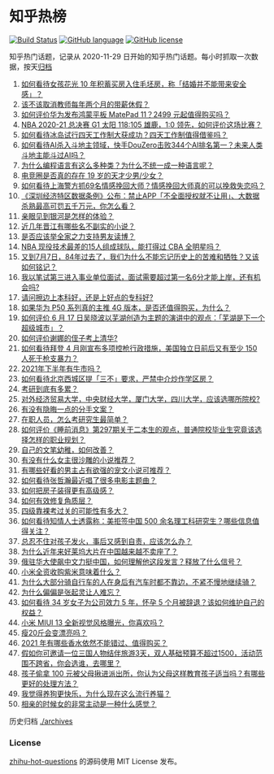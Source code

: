 # 知乎热榜
[![Build Status](https://github.com/ToWeLong/zhihu-hot-questions/workflows/CI/badge.svg)](https://github.com/ToWeLong/zhihu-hot-questions/actions)
[![GitHub language](https://img.shields.io/badge/language-golang-orange.svg)](https://golang.org/)
[![GitHub license](https://img.shields.io/github/license/ToWeLong/zhihu-hot-questions)](https://github.com/ToWeLong/zhihu-hot-questions/blob/main/LICENSE)

知乎热门话题，记录从 2020-11-29 日开始的知乎热门话题。每小时抓取一次数据，按天[归档](./archives)

<!-- BEGIN -->

1. [如何看待女孩花光 10 年积蓄买房入住毛坯房，称「结婚并不能带来安全感」？](https://www.zhihu.com/question/470358346)
1. [该不该取消教师每年两个月的带薪休假？](https://www.zhihu.com/question/470469068)
1. [如何评价华为发布鸿蒙平板 MatePad 11？2499 元起值得购买吗？](https://www.zhihu.com/question/470432841)
1. [NBA 2020-21 总决赛 G1 太阳 118:105 雄鹿，1:0 领先，如何评价这场比赛？](https://www.zhihu.com/question/470568696)
1. [如何看待冰岛试行四天工作制大获成功？四天工作制值得借鉴吗？](https://www.zhihu.com/question/470410629)
1. [如何看待AI杀入斗地主领域，快手DouZero击败344个AI排名第一？未来人类斗地主能斗过AI吗？](https://www.zhihu.com/question/470431274)
1. [为什么编程语言有这么多种类？为什么不统一成一种语言呢？](https://www.zhihu.com/question/23026542)
1. [电竞圈是否真的存在 19 岁的天才少男/少女？](https://www.zhihu.com/question/468717638)
1. [如何看待上海警方抓69名情感挽回大师？情感挽回大师真的可以挽救失恋吗？](https://www.zhihu.com/question/470420822)
1. [《深圳经济特区数据条例》公布：禁止APP「不全面授权就不让用」、大数据杀熟最高可罚五千万元，你怎么看？](https://www.zhihu.com/question/470388378)
1. [亲眼见到银河是怎样的体验？](https://www.zhihu.com/question/469139163)
1. [近几年晋江有哪些名不副实的小说？](https://www.zhihu.com/question/290225676)
1. [是否应该举全家之力支持男友读博？](https://www.zhihu.com/question/469233560)
1. [NBA 现役技术最差的15人组成球队，能打得过 CBA 全明星吗？](https://www.zhihu.com/question/467877445)
1. [又到7月7日，84年过去了，我们为什么不能忘记历史上的苦难和牺牲？又该如何铭记？](https://www.zhihu.com/question/470571932)
1. [我以笔试第三进入事业单位面试，面试需要超过第一名6分才能上岸，还有机会吗?](https://www.zhihu.com/question/423877129)
1. [请问擦边上本科好，还是上好点的专科好?](https://www.zhihu.com/question/465110186)
1. [如果华为 P50 系列真的主推 4G 版本，是否还值得购买，为什么？](https://www.zhihu.com/question/470135398)
1. [如何评价 6 月 17 日吴晓波以芜湖创造为主题的演讲中的观点：「芜湖是下一个超级城市」？](https://www.zhihu.com/question/466274708)
1. [如何评价谢娜的侄子考上清华?](https://www.zhihu.com/question/470319024)
1. [如何看待拜登 4 月刚宣布多项控枪行政措施，美国独立日前后又有至少 150 人死于枪支暴力？](https://www.zhihu.com/question/470452989)
1. [2021年下半年有牛市吗？](https://www.zhihu.com/question/466868217)
1. [如何看待北京西城区提「三不」要求，严禁中介炒作学区房？](https://www.zhihu.com/question/470440971)
1. [考研到底有多累？](https://www.zhihu.com/question/400702085)
1. [对外经济贸易大学，中央财经大学，厦门大学，四川大学，应该选哪所院校?](https://www.zhihu.com/question/467683333)
1. [有没有隐晦一点的分手文案？](https://www.zhihu.com/question/432396268)
1. [在职人员，怎么考研究生最简单？](https://www.zhihu.com/question/265733444)
1. [如何评价《睡前消息》第297期关于二本生的观点，普通院校毕业生究竟该选择怎样的职业规划？](https://www.zhihu.com/question/470490474)
1. [自己的文笔幼稚，如何改善？](https://www.zhihu.com/question/463560915)
1. [有没有什么女主很沙雕的小说推荐？](https://www.zhihu.com/question/358898140)
1. [有哪些好看的男主占有欲强的宠文小说可推荐？](https://www.zhihu.com/question/359941325)
1. [如何看待张哲瀚最近唱了很多电影主题曲？](https://www.zhihu.com/question/469052363)
1. [如何把房子装得更有高级感？](https://www.zhihu.com/question/460724070)
1. [如何有效修复角质层？](https://www.zhihu.com/question/306438724)
1. [四级靠裸考过关的可能性有多大？](https://www.zhihu.com/question/326748979)
1. [如何看待知情人士透露称：美拒签中国 500 余名理工科研究生？哪些信息值得关注？](https://www.zhihu.com/question/470412737)
1. [总忍不住对孩子发火，事后又感到自责，应该怎么办？](https://www.zhihu.com/question/456787322)
1. [为什么近年来好莱坞大片在中国越来越不卖座了？](https://www.zhihu.com/question/268982964)
1. [俄驻华大使飙中文力挺中国，如何理解他这段发言？释放了什么信号？](https://www.zhihu.com/question/470377945)
1. [小米全资收购紫米意味着什么？](https://www.zhihu.com/question/470091421)
1. [为什么大部分骑自行车的人在身后有汽车时都不靠边，不紧不慢地继续骑？](https://www.zhihu.com/question/348195449)
1. [为什么偏偏是张起灵让人难忘？](https://www.zhihu.com/question/464377760)
1. [如何看待 34 岁女子为公司效力 5 年，怀孕 5 个月被辞退？该如何维护自己的权益？](https://www.zhihu.com/question/470346433)
1. [小米 MIUI 13 全新视觉风格曝光，你喜欢吗？](https://www.zhihu.com/question/466812715)
1. [瘦20斤会变漂亮吗？](https://www.zhihu.com/question/392591592)
1. [2021 年有哪些香水依然不能错过、值得购买？](https://www.zhihu.com/question/438452791)
1. [假如你可邀请一位三国人物结伴旅游3天，双人基础预算不超过1500，活动范围不跨省，你会选谁，去哪里？](https://www.zhihu.com/question/470158957)
1. [孩子偷拿 100 元被父母揪进派出所，你认为父母这样教育孩子适当吗？有哪些更好的处理方法？](https://www.zhihu.com/question/470336455)
1. [我觉得养狗更快乐，为什么现在这么流行养猫？](https://www.zhihu.com/question/460463800)
1. [相亲的时候女的非常主动是一种什么感觉？](https://www.zhihu.com/question/266053826)

<!-- END -->

历史归档 [./archives](./archives)


### License
[zhihu-hot-questions](https://github.com/towelong/zhihu-hot-questions) 的源码使用 MIT License 发布。